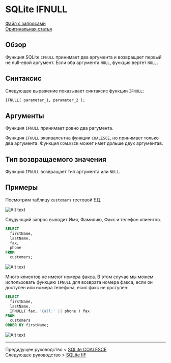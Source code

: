 # SQLite IFNULL #########################

[Файл с запросами][querys]   
[Оригинальная статья][origin]

[querys]: ./querys.sql
[origin]: https://www.sqlitetutorial.net/sqlite-functions/sqlite-ifnull/

## Обзор ##############################

Функция SQLite `IFNULL` принимает два аргумента и возвращает первый не null-евой аргумент. Если оба аргумента `NULL`, функция вертет `NULL`.

## Синтаксис

Следующее выражение показывает синтаксис функции `IFNULL`:

~~~ SQL ~~~~~~~~~~~~~~~~~~~~~~~~~~~~~~~
IFNULL( parameter_1, parameter_2 );
~~~~~~~~~~~~~~~~~~~~~~~~~~~~~~~~~~~~~~~

## Аргументы

Функция `IFNULL` принимает ровно два рагумента.

Функция `IFNULL` эквивалентна функции `COALESCE`, но принимает только два аргумента. Функция `COALESCE` может имет дольше двух аргументав.

## Тип возвращаемого значения

Функция `IFNULL` возвращает тип аргумента или `NULL`.

## Примеры

Посмотрим таблицу `customers` тестовой БД.

![Alt text](image.png)

Слудующий запрос выводит Имя, Фамилию, Факс и телефон клиентов.

~~~ SQL ~~~~~~~~~~~~~~~~~~~~~~~~~~~~~~~
SELECT
  firstName,
  lastName,
  fax,
  phone
FROM
  customers;
~~~~~~~~~~~~~~~~~~~~~~~~~~~~~~~~~~~~~~~

![Alt text](image-1.png)

Много клиентов не имеют номера факса. В этом случае мы можем использовать функцию `IFNULL` для возврата номера факса, если он доступен или номера телефона, есил факс не доступен:

~~~ SQL ~~~~~~~~~~~~~~~~~~~~~~~~~~~~~~~
SELECT 
  firstName,
  lastName,
  IFNULL( fax, 'Call:' || phone ) fax
FROM
  customers
ORDER BY firstName;
~~~~~~~~~~~~~~~~~~~~~~~~~~~~~~~~~~~~~~~

![Alt text](image-2.png)

---------------------------------------

Предидущее руководство < [SQLite COALESCE][prev]  
Следующее руководство > [SQLite IIF][next]

[prev]: ../62_Coalesce/translate.md
[next]: ../64_IIf/translate.md